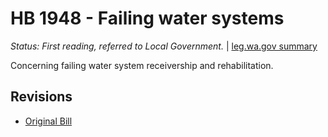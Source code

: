 # HB 1948 - Failing water systems
*Status: First reading, referred to Local Government.* | [leg.wa.gov summary](https://app.leg.wa.gov/billsummary?BillNumber=1948&Year=2021)

Concerning failing water system receivership and rehabilitation.

## Revisions
* [Original Bill](1/)